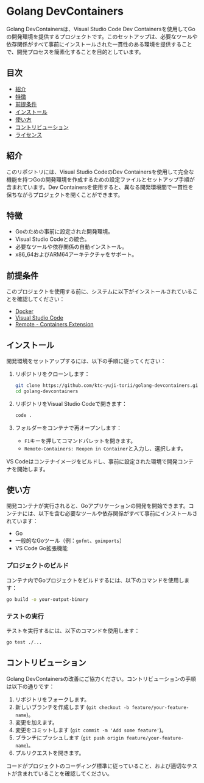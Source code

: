 # Golang DevContainers

Golang DevContainersは、Visual Studio Code Dev Containersを使用してGoの開発環境を提供するプロジェクトです。このセットアップは、必要なツールや依存関係がすべて事前にインストールされた一貫性のある環境を提供することで、開発プロセスを簡素化することを目的としています。

## 目次

- [紹介](#紹介)
- [特徴](#特徴)
- [前提条件](#前提条件)
- [インストール](#インストール)
- [使い方](#使い方)
- [コントリビューション](#コントリビューション)
- [ライセンス](#ライセンス)

## 紹介

このリポジトリには、Visual Studio CodeのDev Containersを使用して完全な機能を持つGoの開発環境を作成するための設定ファイルとセットアップ手順が含まれています。Dev Containersを使用すると、異なる開発環境間で一貫性を保ちながらプロジェクトを開くことができます。

## 特徴

- Goのための事前に設定された開発環境。
- Visual Studio Codeとの統合。
- 必要なツールや依存関係の自動インストール。
- x86_64およびARM64アーキテクチャをサポート。

## 前提条件

このプロジェクトを使用する前に、システムに以下がインストールされていることを確認してください：

- [Docker](https://www.docker.com/)
- [Visual Studio Code](https://code.visualstudio.com/)
- [Remote - Containers Extension](https://marketplace.visualstudio.com/items?itemName=ms-vscode-remote.remote-containers)

## インストール

開発環境をセットアップするには、以下の手順に従ってください：

1. リポジトリをクローンします：

    ```sh
    git clone https://github.com/ktc-yuji-torii/golang-devcontainers.git
    cd golang-devcontainers
    ```

2. リポジトリをVisual Studio Codeで開きます：

    ```sh
    code .
    ```

3. フォルダーをコンテナで再オープンします：
    - `F1`キーを押してコマンドパレットを開きます。
    - `Remote-Containers: Reopen in Container`と入力し、選択します。

VS Codeはコンテナイメージをビルドし、事前に設定された環境で開発コンテナを開始します。

## 使い方

開発コンテナが実行されると、Goアプリケーションの開発を開始できます。コンテナには、以下を含む必要なツールや依存関係がすべて事前にインストールされています：

- Go
- 一般的なGoツール（例：`gofmt`、`goimports`）
- VS Code Go拡張機能

### プロジェクトのビルド

コンテナ内でGoプロジェクトをビルドするには、以下のコマンドを使用します：

```sh
go build -o your-output-binary
```

### テストの実行

テストを実行するには、以下のコマンドを使用します：

```sh
go test ./...
```

## コントリビューション

Golang DevContainersの改善にご協力ください。コントリビューションの手順は以下の通りです：

1. リポジトリをフォークします。
2. 新しいブランチを作成します (`git checkout -b feature/your-feature-name`)。
3. 変更を加えます。
4. 変更をコミットします (`git commit -m 'Add some feature'`)。
5. ブランチにプッシュします (`git push origin feature/your-feature-name`)。
6. プルリクエストを開きます。

コードがプロジェクトのコーディング標準に従っていること、および適切なテストが含まれていることを確認してください。
